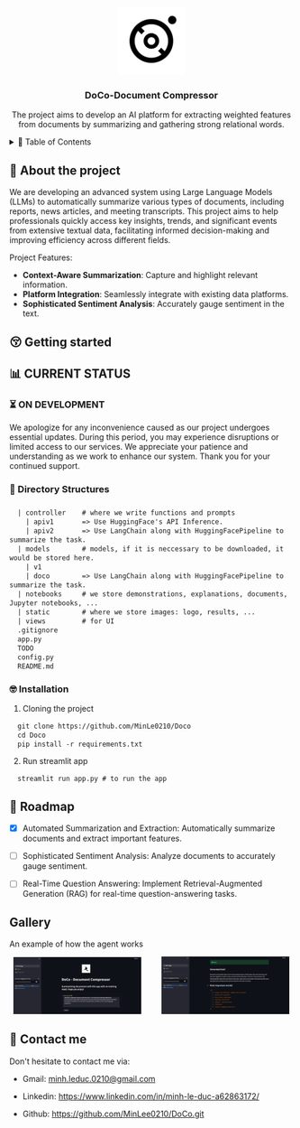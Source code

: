 <!-- PROJECT LOGO -->
<br />
<div align="center">
  <a href="https://github.com/MinLee0210/DoCo.git">
    <img src="static/logo/CD.png" alt="Logo" width="120" height="120">
  </a>

<h3 align="center">DoCo-Document Compressor</h3>

  <p align="center">
    The project aims to develop an AI platform for extracting weighted features from documents by summarizing and gathering strong relational words.
    <br/>
  </p>
</div>

<!-- TABLE OF CONTENTS -->
<details>
  <summary>📃 Table of Contents</summary>
  <ol>
    <li>
      <a href="#about-the-project">About The Project</a>
    </li>
    <li>
      <a href="#getting-started">Getting Started</a>
      <ul>
        <li><a href="#directory-structures">Directory Structures</a></li>
        <li><a href="#prerequisites">Prerequisites</a></li>
      </ul>
    </li>
    <li><a href="#roadmap">Roadmap</a></li>
    <li><a href="#gallery">Gallery</a></li>
    <li><a href="#contact">Contact</a></li>
    <li><a href="#acknowledgements">Acknowledgments</a></li>
  </ol>
</details>

<div id='about-the-project'><h2>👀 About the project </h2></div>
We are developing an advanced system using Large Language Models (LLMs) to automatically summarize various types of documents, including reports, news articles, and meeting transcripts. This project aims to help professionals quickly access key insights, trends, and significant events from extensive textual data, facilitating informed decision-making and improving efficiency across different fields.

Project Features:

+ **Context-Aware Summarization**: Capture and highlight relevant information.
+ **Platform Integration**: Seamlessly integrate with existing data platforms.
+ **Sophisticated Sentiment Analysis**: Accurately gauge sentiment in the text.

<div id='getting-started'><h2>😚 Getting started </h2></div>
<div id=''><h2>📊 CURRENT STATUS</h2></div>
<h3>⏳ ON DEVELOPMENT</h3>

We apologize for any inconvenience caused as our project undergoes essential updates. During this period, you may experience disruptions or limited access to our services. We appreciate your patience and understanding as we work to enhance our system. Thank you for your continued support.


<div id='directory-structures'><h3>📁 Directory Structures<h3></div>

```
  | controller    # where we write functions and prompts
    | apiv1       => Use HuggingFace's API Inference.
    | apiv2       => Use LangChain along with HuggingFacePipeline to summarize the task. 
  | models        # models, if it is neccessary to be downloaded, it would be stored here. 
    | v1
    | doco        => Use LangChain along with HuggingFacePipeline to summarize the task. 
  | notebooks     # we store demonstrations, explanations, documents, Jupyter notebooks, ...
  | static        # where we store images: logo, results, ...
  | views         # for UI
  .gitignore
  app.py
  TODO
  config.py
  README.md
```

<div id='installation'> <h3>🤓 Installation</h3></div>

1. Cloning the project
```
  git clone https://github.com/MinLe0210/Doco
  cd Doco
  pip install -r requirements.txt
```
2. Run streamlit app
```
  streamlit run app.py # to run the app
```

<div id='roadmap'><h2>🎯 Roadmap</h2></div>

- [x] Automated Summarization and Extraction: Automatically summarize documents and extract important features.

- [ ] Sophisticated Sentiment Analysis: Analyze documents to accurately gauge sentiment.

- [ ] Real-Time Question Answering: Implement Retrieval-Augmented Generation (RAG) for real-time question-answering tasks.

<div id='gallery'><h2>Gallery</h2></div>

An example of how the agent works
<p align="center">
  <img src="static/result_text_00.png" width="45%" />
  &nbsp; &nbsp; &nbsp; &nbsp;
  <img src="static/result_text_01.png" width="45%" /> 
</p>

<div id='contact'><h2>📨 Contact me</h2></div>
Don't hesitate to contact me via: 

+ Gmail: minh.leduc.0210@gmail.com

+ Linkedin: https://www.linkedin.com/in/minh-le-duc-a62863172/

+ Github: https://github.com/MinLee0210/DoCo.git
